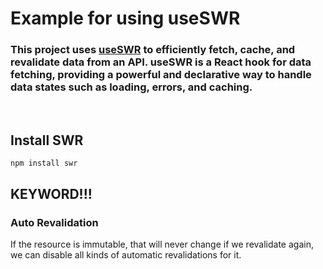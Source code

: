 # Example for using useSWR
### This project uses [useSWR](https://swr.vercel.app/) to efficiently fetch, cache, and revalidate data from an API. useSWR is a React hook for data fetching, providing a powerful and declarative way to handle data states such as loading, errors, and caching.

&nbsp;
&nbsp;

## Install SWR
```
npm install swr
```

## KEYWORD!!!
### Auto Revalidation 
If the resource is immutable, that will never change if we revalidate again, we can disable all kinds of automatic revalidations for it.
